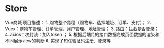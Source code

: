 # Store
Vue商城
项目描述：  1. 购物整个路程（购物车、选择地址、订单、支付）；
            2. Vuex：购物车管理、订单管理、用户管理、地址管理；
            3. 路由：拦截是否登录；
            4. axios二次封装：加入token ；
            5. 根据后端给的接口数据完成页面数据的渲染和不同展示view的判断
            6. 实现了短信验证码注册、登录等



 
